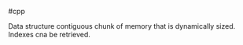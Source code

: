 #cpp

Data structure contiguous chunk of memory that is dynamically sized.
Indexes cna be retrieved.